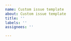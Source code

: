 ```yaml
---
name: Custom issue template
about: Custom issue template
title: ''
labels: ''
assignees: ''

---
```


<!-- 无论您是想贡献一篇文档，还是找到了实用的资料但没时间整理，或者发现某篇文章过时了，又或哪怕是仅仅发现了个错别字，都是对这个项目很大的帮助。 -->
